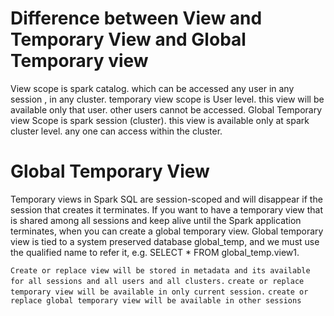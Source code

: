 # Difference between View and Temporary View and Global Temporary view
View scope is spark catalog. which can be accessed any user in any session , in any cluster.
temporary view scope is User level. this view will be available only that user. other users cannot be accessed.
Global Temporary view Scope is spark session (cluster). this view is available only at spark cluster level. any one can access within the cluster.

# Global Temporary View
Temporary views in Spark SQL are session-scoped and will disappear if the session that creates it terminates.
If you want to have a temporary view that is shared among all sessions and keep alive until the Spark application terminates,
when you can create a global temporary view. Global temporary view is tied to a system preserved database global_temp,
and we must use the qualified name to refer it, e.g. SELECT * FROM global_temp.view1.


`Create or replace view will be stored in metadata and its available for all sessions and all users and all clusters.`
`create or replace temporary view will be available in only current session.`
`create or replace global temporary view will be available in other sessions`


